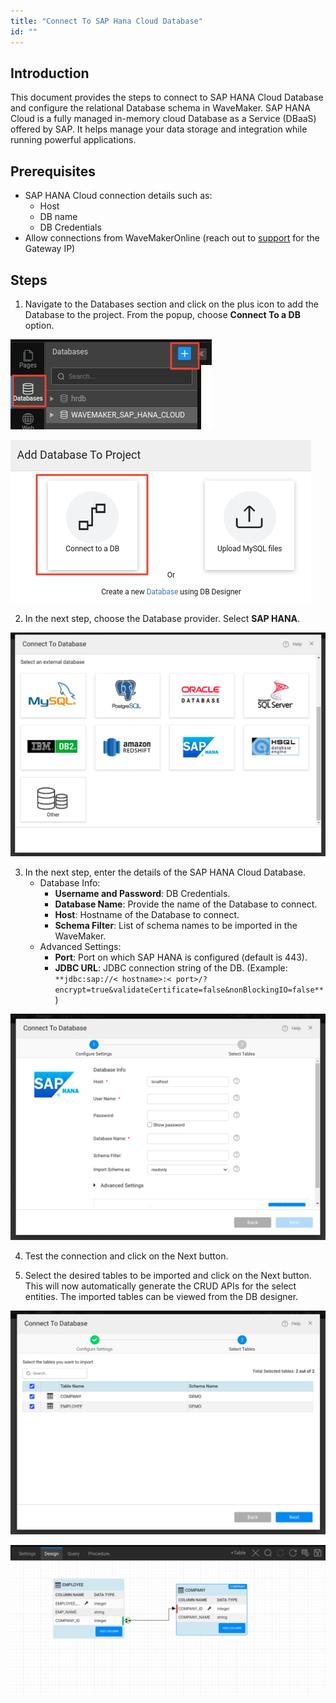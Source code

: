 ```yaml
---
title: "Connect To SAP Hana Cloud Database"
id: ""
---
```


## Introduction

This document provides the steps to connect to SAP HANA Cloud Database and configure the relational Database schema in WaveMaker. SAP HANA Cloud is a fully managed in-memory cloud Database as a Service (DBaaS) offered by SAP. It helps manage your data storage and integration while running powerful applications.

## Prerequisites

- SAP HANA Cloud connection details such as:
  - Host
  - DB name
  - DB Credentials
- Allow connections from WaveMakerOnline (reach out to [support](mailto:support@wavemaker.com) for the Gateway IP)

## Steps

1. Navigate to the Databases section and click on the plus icon to add the Database to the project. From the popup, choose **Connect To a DB** option.


[![](/learn/assets/saphanacloud-add-db.png)](/learn/assets/saphanacloud-add-db.png)

[![](/learn/assets/saphanacloud-connect-db.png)](/learn/assets/saphanacloud-connect-db.png)

2. In the next step, choose the Database provider. Select **SAP HANA**.

[![](/learn/assets/Import-DB.png)](/learn/assets/Import-DB.png)

3. In the next step, enter the details of the SAP HANA Cloud Database.
    - Database Info:
        - **Username and Password**: DB Credentials.
        - **Database Name**: Provide the name of the Database to connect.
        - **Host**: Hostname of the Database to connect.
        - **Schema Filter**: List of schema names to be imported in the WaveMaker.
    - Advanced Settings:
        - **Port**: Port on which SAP HANA is configured (default is 443).
        - **JDBC URL**: JDBC connection string of the DB.
    (Example: `**jdbc:sap://< hostname>:< port>/?encrypt=true&validateCertificate=false&nonBlockingIO=false**`)

[![](/learn/assets/saphanacloud-provide-details.png)](/learn/assets/saphanacloud-provide-details.png)

4. Test the connection and click on the Next button.

5. Select the desired tables to be imported and click on the Next button. This will now automatically generate the CRUD APIs for the select entities. The imported tables can be viewed from the DB designer.

[![](/learn/assets/saphanacloudselect-tables.png)](/learn/assets/saphanacloudselect-tables.png)

[![](/learn/assets/saphanacloud-db-designer.png)](/learn/assets/saphanacloud-db-designer.png)

